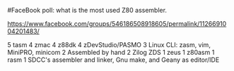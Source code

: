 #FaceBook poll: what is the most used Z80 assembler.

https://www.facebook.com/groups/546186508918605/permalink/1126691004201483/

5 tasm
4 zmac
4 z88dk
4 zDevStudio/PASMO
3 Linux CLI: zasm, vim, MiniPRO, minicom
2 Assembled by hand
2 Zilog ZDS
1 zeus
1 z80asm
1 rasm
1 SDCC's assembler and linker, Gnu make, and Geany as editor/IDE
